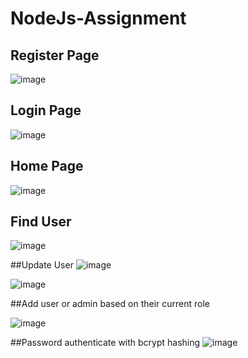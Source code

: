 # NodeJs-Assignment

## Register Page
![image](https://user-images.githubusercontent.com/83899022/209525983-17f182ce-3974-446b-bd4d-dd791324202c.png)


## Login Page
![image](https://user-images.githubusercontent.com/83899022/209526060-ea59ade1-bb27-45b1-bb25-f551b4004d82.png)


## Home Page
![image](https://user-images.githubusercontent.com/83899022/209526434-8cd9f309-5459-4d24-bab6-cc09e913970a.png)


## Find User

![image](https://user-images.githubusercontent.com/83899022/209526501-08a8190c-f117-4374-9a43-84b7ff827e80.png)

##Update User
![image](https://user-images.githubusercontent.com/83899022/209526568-3f329a9e-542b-4b29-a006-9b6ffa1b940f.png)

![image](https://user-images.githubusercontent.com/83899022/209526605-290d986a-fcee-4f42-8fc7-a3b5ab503732.png)

##Add user or admin based on their current role

![image](https://user-images.githubusercontent.com/83899022/209526697-d61c41d7-6cc2-4461-bcb7-e9070debbcd7.png)

##Password authenticate with bcrypt hashing
![image](https://user-images.githubusercontent.com/83899022/209526845-01231e0a-a499-45ed-95be-362059d8bbfa.png)

